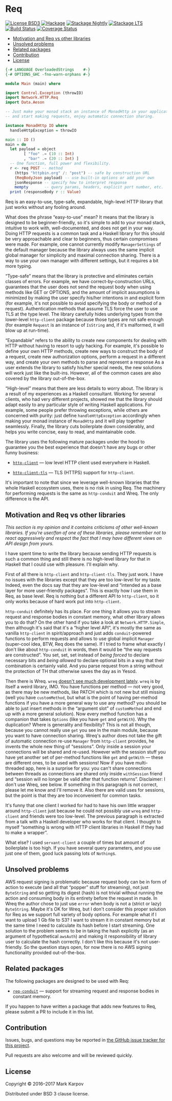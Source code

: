 # Req

[![License BSD3](https://img.shields.io/badge/license-BSD3-brightgreen.svg)](http://opensource.org/licenses/BSD-3-Clause)
[![Hackage](https://img.shields.io/hackage/v/req.svg?style=flat)](https://hackage.haskell.org/package/req)
[![Stackage Nightly](http://stackage.org/package/req/badge/nightly)](http://stackage.org/nightly/package/req)
[![Stackage LTS](http://stackage.org/package/req/badge/lts)](http://stackage.org/lts/package/req)
[![Build Status](https://travis-ci.org/mrkkrp/req.svg?branch=master)](https://travis-ci.org/mrkkrp/req)
[![Coverage Status](https://coveralls.io/repos/mrkkrp/req/badge.svg?branch=master&service=github)](https://coveralls.io/github/mrkkrp/req?branch=master)

* [Motivation and Req vs other libraries](#motivation-and-req-vs-other-libraries)
* [Unsolved problems](#unsolved-problems)
* [Related packages](#related-packages)
* [Contribution](#contribution)
* [License](#license)

```haskell
{-# LANGUAGE OverloadedStrings    #-}
{-# OPTIONS_GHC -fno-warn-orphans #-}

module Main (main) where

import Control.Exception (throwIO)
import Network.HTTP.Req
import Data.Aeson

-- Just make your monad stack an instance of MonadHttp in your application
-- and start making requests, enjoy automatic connection sharing.

instance MonadHttp IO where
  handleHttpException = throwIO

main :: IO ()
main = do
  let payload = object
        [ "foo" .= (10 :: Int)
        , "bar" .= (20 :: Int) ]
  -- One function, full power and flexibility.
  r <- req POST -- method
    (https "httpbin.org" /: "post") -- safe by construction URL
    (ReqBodyJson payload) -- use built-in options or add your own
    jsonResponse -- specify how to interpret response
    mempty       -- query params, headers, explicit port number, etc.
  print (responseBody r :: Value)
```

Req is an easy-to-use, type-safe, expandable, high-level HTTP library that
just works without any fooling around.

What does the phrase “easy-to-use” mean? It means that the library is
designed to be beginner-friendly, so it's simple to add to your monad
stack, intuitive to work with, well-documented, and does not get in your
way. Doing HTTP requests is a common task and a Haskell library for this
should be very approachable and clear to beginners, thus certain compromises
were made. For example, one cannot currently modify `ManagerSettings` of
the default manager because the library always uses the same implicit global
manager for simplicity and maximal connection sharing. There is a way to use
your own manager with different settings, but it requires a bit more typing.

“Type-safe” means that the library is protective and eliminates certain
classes of errors. For example, we have correct-by-construction URLs,
guarantees that the user does not send the request body when using methods like GET
or OPTIONS, and the amount of implicit assumptions is minimized by making the user
specify his/her intentions in and explicit form (for example, it's not possible
to avoid specifying the body or method of a request). Authentication methods
that assume TLS force the user to use TLS at the type level. The library carefully
hides underlying types from the lower-level `http-client` package because those types are
not safe enough (for example `Request` is an instance of `IsString` and, if
it's malformed, it will blow up at run-time).

“Expandable” refers to the ability to create new components for dealing with HTTP without
having to resort to ugly hacking. For example, it's possible to define your own
HTTP methods, create new ways to construct the body of a request, create new authorization options,
perform a request in a different way, and create your own methods to parse and represent a response
As a user extends the library to satisfy his/her special needs, the new solutions will work
just like the built-ins. However, all of the common cases are also covered by the library
out-of-the-box.

“High-level” means that there are less details to worry about. The library
is a result of my experiences as a Haskell consultant. Working for several
clients, who had very different projects, showed me that the library should adapt easily to
any particular style of writing Haskell applications. For example, some
people prefer throwing exceptions, while others are concerned with purity:
just define `handleHttpException` accordingly when making your monad
instance of `MonadHttp` and it will play together seamlessly. Finally, the library
cuts boilerplate down considerably, and helps you write concise, easy to read, and
maintainable code.

The library uses the following mature packages under the hood to guarantee
you the best experience that doesn't have any bugs or other funny business:

* [`http-client`](https://hackage.haskell.org/package/http-client) — low
  level HTTP client used everywhere in Haskell.

* [`http-client-tls`](https://hackage.haskell.org/package/http-client-tls) —
  TLS (HTTPS) support for `http-client`.

It's important to note that since we leverage well-known libraries that the
whole Haskell ecosystem uses, there is no risk in using Req. The
machinery for performing requests is the same as `http-conduit` and
Wreq. The only difference is the API.

## Motivation and Req vs other libraries

*This section is my opinion and it contains criticisms of other well-known
libraries. If you're user/fan of one of these libraries, please remember not
to react aggressively and respect the fact that I may have different views
on API design from yours.*

I have spent time to write the library because sending HTTP requests is such
a common thing and still there is no high-level library for that in Haskell
that I could use with pleasure. I'll explain why.

First of all there is `http-client` and `http-client-tls`. They just work. I
have no issues with the libraries except that they are too low-level for my
taste. Indeed, even the docs say that they are low-level and “intended as a
base layer for more user-friendly packages”. This is exactly how I use them
in Req, as base level. Req is nothing but a different API to `http-client`,
so it only works because of hard work put into `http-client`.

`http-conduit` definitely has its place. For one thing it allows you to
stream request and response bodies in constant memory, what other library
allows you to do that? On the other hand if you take a look at
`Network.HTTP.Simple`, then although it's said that it's a “higher level
API”, it's mostly the same as vanilla `http-client` in spirit/approach and
just adds `conduit`-powered functions to perform requests and allows to use
global implicit `Manager` (super-cool idea, BTW, Req does the same). If I
tried to frame what exactly I don't like about `http-conduit` in words, then
it would be “the way requests are constructed”. You set, set, set instead of
*being forced* to declare necessary bits and *being allowed* to declare
optional bits in a way that their combination is certainly valid. And you
parse request from a string without the protection of TH that otherwise
saves the day as in Yesod.

Then there is Wreq.
`wreq`
[doesn't see much development lately](https://github.com/bos/wreq/issues/93).
`wreq` is by itself a weird library, IMO. You have functions per method —
not very good, as there may be new methods, like PATCH which is not new but
still missing (well you have `customMethod`, but what is the point of having
per-method functions if you have a more general way to use any method? you
should be able to just insert methods in the “argument slot” of
`customMethod` and end up with a more general solution). Now every method
function has a companion that takes `Options` (like you have `get` and
`getWith`). Why the duplication? Where is generality and flexibility? This
is not all though, because you cannot really use `get` you see in the main
module, because you want to have connection sharing. Wreq's author does not
take the gift of automatic connection re-use `Manager` from `http-client`
provides, he invents the whole new thing of “sessions”. Only inside a
session your connections will be shared and re-used. However with the
session stuff you have yet another set of per-method functions like `get`
and `getWith` — these are different ones, to be used with sessions! Now if
you have multi-threaded app, here is a surprise for you: you can't share
connections between threads as connections are shared only inside
`withSession` friend and “session will no longer be valid after that
function returns”. Disclaimer: I don't use Wreq, see below. If something in
this paragraph is not correct, please let me know and I'll remove it. Also
there are valid uses for sessions, but the point is that they are too
inconvenient for common tasks.

It's funny that one client I worked for had to have his own little wrapper
around `http-client` just because he could not possibly use `wreq` and
`http-client` and friends were too low-level. The previous paragraph is
extracted from a talk with a Haskell developer who works for that client. I
thought to myself “something is wrong with HTTP client libraries in Haskell
if they had to make a wrapper”.

What else? I used `servant-client` a couple of times but amount of
boilerplate is too high. If you have several query parameters, and you use
just one of them, good luck passing lots of `Nothing`s.

## Unsolved problems

AWS request signing is problematic because request body can be in form of
action to execute (and all that “popper” stuff for streaming), not just
`ByteString` and so getting its digest (hash) is not trivial without running
the action and consuming body in its entirety before the request in made. In
Wreq the author chose to just use `error` when body is not a (strict or
lazy) `ByteString`. Maybe it's OK for Wreq, but I don't consider this proper
solution for Req as we support full variety of body options. For example
what if I want to upload 1 Gb file to S3? I want to stream it in constant
memory but at the same time I need to calculate its hash before I start
streaming. One solution to the problem seems to be in taking the hash
explicitly (as an argument of hypothetical `awsAuth`) and making it
responsibility of library user to calculate the hash correctly. I don't like
this because it's not user-friendly. So the question stays open, for now
there is no AWS signing functionality provided out-of-the-box.

## Related packages

The following packages are designed to be used with Req:

* [`req-conduit`](https://hackage.haskell.org/package/req-conduit) — support
  for streaming request and response bodies in constant memory.

If you happen to have written a package that adds new features to Req,
please submit a PR to include it in this list.

## Contribution

Issues, bugs, and questions may be reported in [the GitHub issue tracker for
this project](https://github.com/mrkkrp/req/issues).

Pull requests are also welcome and will be reviewed quickly.

## License

Copyright © 2016–2017 Mark Karpov

Distributed under BSD 3 clause license.
